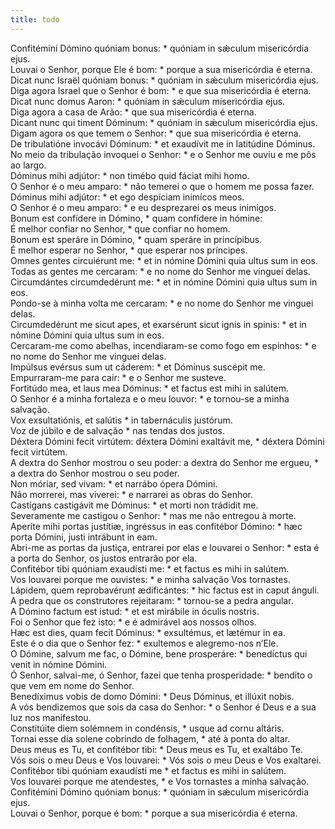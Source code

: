 ```yaml
---
title: todo
---
```

<div class="dropcap text-justify">Confitémini Dómino quóniam bonus: * quóniam in sǽculum misericórdia ejus.</div>
<div class="dropcap text-justify">Louvai o Senhor, porque Ele é bom: * porque a sua misericórdia é eterna.</div>
<div class="text-justify">Dicat nunc Israël quóniam bonus: * quóniam in sǽculum misericórdia ejus.</div>
<div class="text-justify">Diga agora Israel que o Senhor é bom: * e que sua misericórdia é eterna.</div>
<div class="text-justify">Dicat nunc domus Aaron: * quóniam in sǽculum misericórdia ejus.</div>
<div class="text-justify">Diga agora a casa de Arão: * que sua misericórdia é eterna.</div>
<div class="text-justify">Dicant nunc qui timent Dóminum: * quóniam in sǽculum misericórdia ejus.</div>
<div class="text-justify">Digam agora os que temem o Senhor: * que sua misericórdia é eterna.</div>
<div class="text-justify">De tribulatióne invocávi Dóminum: * et exaudívit me in latitúdine Dóminus.</div>
<div class="text-justify">No meio da tribulação invoquei o Senhor: * e o Senhor me ouviu e me pôs ao largo.</div>
<div class="text-justify">Dóminus mihi adjútor: * non timébo quid fáciat mihi homo.</div>
<div class="text-justify">O Senhor é o meu amparo: * não temerei o que o homem me possa fazer.</div>
<div class="text-justify">Dóminus mihi adjútor: * et ego despíciam inimícos meos.</div>
<div class="text-justify">O Senhor é o meu amparo: * e eu desprezarei os meus inimigos.</div>
<div class="text-justify">Bonum est confídere in Dómino, * quam confídere in hómine:</div>
<div class="text-justify">É melhor confiar no Senhor, * que confiar no homem.</div>
<div class="text-justify">Bonum est speráre in Dómino, * quam speráre in princípibus.</div>
<div class="text-justify">É melhor esperar no Senhor, * que esperar nos príncipes.</div>
<div class="text-justify">Omnes gentes circuiérunt me: * et in nómine Dómini quia ultus sum in eos.</div>
<div class="text-justify">Todas as gentes me cercaram: * e no nome do Senhor me vinguei delas.</div>
<div class="text-justify">Circumdántes circumdedérunt me: * et in nómine Dómini quia ultus sum in eos.</div>
<div class="text-justify">Pondo-se à minha volta me cercaram: * e no nome do Senhor me vinguei delas.</div>
<div class="text-justify">Circumdedérunt me sicut apes, et exarsérunt sicut ignis in spinis: * et in nómine Dómini quia ultus sum in eos.</div>
<div class="text-justify">Cercaram-me como abelhas, incendiaram-se como fogo em espinhos: * e no nome do Senhor me vinguei delas.</div>
<div class="text-justify">Impúlsus evérsus sum ut cáderem: * et Dóminus suscépit me.</div>
<div class="text-justify">Empurraram-me para cair: * e o Senhor me susteve.</div>
<div class="text-justify">Fortitúdo mea, et laus mea Dóminus: * et factus est mihi in salútem.</div>
<div class="text-justify">O Senhor é a minha fortaleza e o meu louvor: * e tornou-se a minha salvação.</div>
<div class="text-justify">Vox exsultatiónis, et salútis * in tabernáculis justórum.</div>
<div class="text-justify">Voz de júbilo e de salvação * nas tendas dos justos.</div>
<div class="text-justify">Déxtera Dómini fecit virtútem: déxtera Dómini exaltávit me, * déxtera Dómini fecit virtútem.</div>
<div class="text-justify">A dextra do Senhor mostrou o seu poder: a dextra do Senhor me ergueu, * a dextra do Senhor mostrou o seu poder.</div>
<div class="text-justify">Non móriar, sed vivam: * et narrábo ópera Dómini.</div>
<div class="text-justify">Não morrerei, mas viverei: * e narrarei as obras do Senhor.</div>
<div class="text-justify">Castígans castigávit me Dóminus: * et morti non trádidit me.</div>
<div class="text-justify">Severamente me castigou o Senhor: * mas me não entregou à morte.</div>
<div class="text-justify">Aperíte mihi portas justítiæ, ingréssus in eas confitébor Dómino: * hæc porta Dómini, justi intrábunt in eam.</div>
<div class="text-justify">Abri-me as portas da justiça, entrarei por elas e louvarei o Senhor: * esta é a porta do Senhor, os justos entrarão por ela.</div>
<div class="text-justify">Confitébor tibi quóniam exaudísti me: * et factus es mihi in salútem.</div>
<div class="text-justify">Vos louvarei porque me ouvistes: * e minha salvação Vos tornastes.</div>
<div class="text-justify">Lápidem, quem reprobavérunt ædificántes: * hic factus est in caput ánguli.</div>
<div class="text-justify">A pedra que os construtores rejeitaram: * tornou-se a pedra angular.</div>
<div class="text-justify">A Dómino factum est istud: * et est mirábile in óculis nostris.</div>
<div class="text-justify">Foi o Senhor que fez isto: * e é admirável aos nossos olhos.</div>
<div class="text-justify">Hæc est dies, quam fecit Dóminus: * exsultémus, et lætémur in ea.</div>
<div class="text-justify">Este é o dia que o Senhor fez: * exultemos e alegremo-nos n’Ele.</div>
<div class="text-justify">O Dómine, salvum me fac, o Dómine, bene prosperáre: * benedíctus qui venit in nómine Dómini.</div>
<div class="text-justify">Ó Senhor, salvai-me, ó Senhor, fazei que tenha prosperidade: * bendito o que vem em nome do Senhor.</div>
<div class="text-justify">Benedíximus vobis de domo Dómini: * Deus Dóminus, et illúxit nobis.</div>
<div class="text-justify">A vós bendizemos que sois da casa do Senhor: * o Senhor é Deus e a sua luz nos manifestou.</div>
<div class="text-justify">Constitúite diem solémnem in condénsis, * usque ad cornu altáris.</div>
<div class="text-justify">Tornai esse dia solene cobrindo de folhagem, * até à ponta do altar.</div>
<div class="text-justify">Deus meus es Tu, et confitébor tibi: * Deus meus es Tu, et exaltábo Te.</div>
<div class="text-justify">Vós sois o meu Deus e Vos louvarei: * Vós sois o meu Deus e Vos exaltarei.</div>
<div class="text-justify">Confitébor tibi quóniam exaudísti me * et factus es mihi in salútem.</div>
<div class="text-justify">Vos louvarei porque me atendestes, * e Vos tornastes a minha salvação.</div>
<div class="text-justify">Confitémini Dómino quóniam bonus: * quóniam in sǽculum misericórdia ejus.</div>
<div class="text-justify">Louvai o Senhor, porque é bom: * porque a sua misericórdia é eterna.</div>
